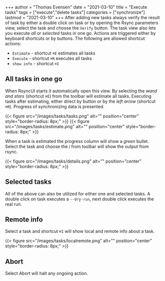 +++
author = "Thomas Evensen"
date = "2021-03-10"
title =  "Execute tasks"
tags = ["execute","delete tasks"]
categories = ["synchronize"]
lastmod = "2021-03-10"
+++
After adding new tasks always verify the result of task by either a double click on task or by opening the Rsync parameters view, select the task and choose the `Verify` button.  The task view also lets you execute *all* or *selected* tasks in one go. Actions are triggered either by keyboard shortcuts or by buttons. The following are allowed shortcut actions:

- `Estimate` - shortcut `⌘E` estimates all tasks
- `Execute` - shortcut `⌘R` executes all tasks 
- `show info` - shortcut `⌘I`

## All tasks in one go

When RsyncUI starts it automatically open this view. By selecting the *wand and stars*  (shortcut `⌘E`) from the toolbar will estimate all tasks. Executing tasks after estimating, either direct by button or by  the *left arrow* (shortcut `⌘R`).  Progress of synchronizing data is presented.

{{< figure src="/images/tasks/tasks.png" alt="" position="center" style="border-radius: 8px;" >}}
{{< figure src="/images/tasks/estimate.png" alt="" position="center" style="border-radius: 8px;" >}}

When a task is estimated the progress column will show  a *green* bullet. Select the task and choose the *i* from toolbar will show the output from rsync. 

{{< figure src="/images/tasks/details.png" alt="" position="center" style="border-radius: 8px;" >}}

## Selected tasks

All of the above can also be utilized for either one and selected tasks. A double click on task executes a `--dry-run`, next double click executes the real run.

## Remote info

Select a task and shortcut `⌘I` will show local and remote info about a task.

{{< figure src="/images/tasks/localremote.png" alt="" position="center" style="border-radius: 8px;" >}}

## Abort

Select Abort will halt any ongoing action.
